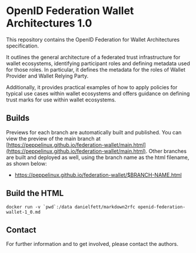 # OpenID Federation Wallet Architectures 1.0

This repository contains the OpenID Federation for Wallet Architectures specification.

It outlines the general architecture of a federated trust infrastructure for wallet ecosystems, identifying participant roles and defining metadata used for those roles.
In particular, it defines the metadata for the roles of Wallet Provider and Wallet Relying Party.

Additionally, it provides practical examples of how to apply policies for typical use cases within wallet ecosystems and offers guidance on defining trust marks for use within wallet ecosystems.

## Builds

Previews for each branch are automatically built and published.
You can view the preview of the main branch at [https://peppelinux.github.io/federation-wallet/main.html](https://peppelinux.github.io/federation-wallet/main.html).
Other branches are built and deployed as well, using the branch name as the html filename, as shown below:

- https://peppelinux.github.io/federation-wallet/$BRANCH-NAME.html

## Build the HTML ##

```docker run -v `pwd`:/data danielfett/markdown2rfc openid-federation-wallet-1_0.md```

## Contact

For further information and to get involved, please contact the authors.
